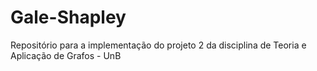 # Gale-Shapley
Repositório para a implementação do projeto 2 da disciplina de Teoria e Aplicação de Grafos - UnB

